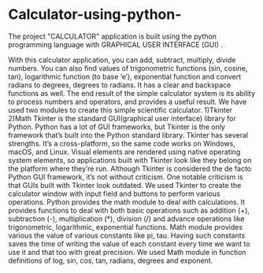 # Calculator-using-python-
The project "CALCULATOR" application is built using the python programming language with GRAPHICAL USER INTERFACE (GUI) .

With this calculator application, you can add, subtract, multiply, divide numbers. You can also find values of trigonometric functions (sin, cosine, tan), logarithmic function (to base ‘e’), exponential function and convert radians to degrees, degrees to radians. It has a clear and backspace functions as well. The end result of the simple calculator system is its ability to process numbers and operators, and provides a useful result. 
We have used two modules to create this simple scientific calculator. 
1)Tkinter 
2)Math 
Tkinter is the standard GUI(graphical user interface) library for Python. Python has a lot of GUI frameworks, but Tkinter is the only framework that’s built into the Python standard library. Tkinter has several strengths. It’s a cross-platform, so the same code works on Windows, macOS, and Linux. Visual elements are rendered using native operating system elements, so applications built with Tkinter look like they belong on the platform where they’re run. Although Tkinter is considered the de facto Python GUI framework, it’s not without criticism. One notable criticism is that GUIs built with Tkinter look outdated. 
We used Tkinter to create the calculator window with input field and buttons to perform various operations. 
 Python provides the math module to deal with calculations. It provides functions to deal with both basic operations such as addition (+), subtraction (-), 
multiplication (*), division (/) and advance operations like trigonometric, logarithmic, exponential functions. Math module provides various the value of 
various constants like pi, tau. Having such constants saves the time of writing the value of each constant every time we want to use it and that too with great 
precision. We used Math module in function definitions of log, sin, cos, tan, radians, degrees and exponent.
